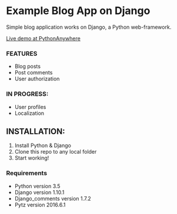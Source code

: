 # Example Blog App on Django

Simple blog application works on Django, a Python web-framework.

[Live demo at PythonAnywhere](http://2beats4hits.pythonanywhere.com/)

### FEATURES
- Blog posts
- Post comments
- User authorization

### IN PROGRESS:
- User profiles
- Localization


## INSTALLATION:
1. Install Python & Django
2. Clone this repo to any local folder
3. Start working!

### Requirements
* Python version 3.5
* Django version 1.10.1
* Django_comments version 1.7.2
* Pytz version 2016.6.1

